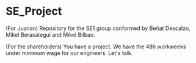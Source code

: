 # SE_Project
(For Juanan) Repository for the SE1 group conformed by Beñat Descalzo, Mikel Berasategui and Mikel Bilbao.

(For the shareholders) You have a project. We have the 48h workweeks under minimum wage for our engineers. Let's talk.
